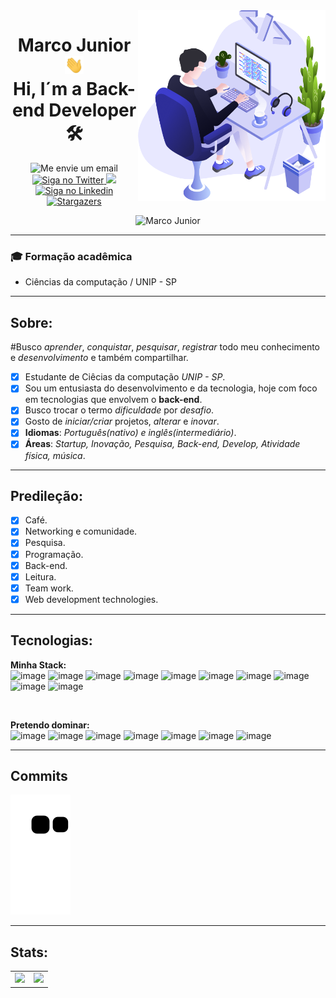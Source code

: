 <img align="right" src="https://github.com/BManduca/BManduca/blob/main/assets/user.png" width="300"/>

<h1 align="center"> 
  Marco Junior <img src="https://github.com/BManduca/BManduca/blob/main/assets/Hi.gif" width="30px"> <br> Hi, I´m a Back-end Developer 🛠
</h1>

<p align="center">
  <a>
    <img alt="Me envie um email" src="https://img.shields.io/badge/-Gmail-c14438?style=flat-square&logo=Gmail&logoColor=white&link=mailto:mrjuniordx@gmail.com">
  </a>
  
  <a href="https://twitter.com/mrc-junior">
    <img alt="Siga no Twitter" src="https://img.shields.io/badge/-Twitter-1ca0f1?style=flat-square&labelColor=1ca0f1&logo=twitter&logoColor=white&link=https://twitter.com/BrunnoPrr">
  </a>

   <a href="https://instagram.com/mrjunior" alt="Instagram">
    <img src="https://img.shields.io/badge/-Instagram-DF0174?style=flat-square&labelColor=DF0174&logo=instagram&logoColor=white&link=https://instagram.com/mrjuniordx"/>   </a>

  <a href="https://www.linkedin.com/in/marco-junior-67225920b/">
    <img alt="Siga no Linkedin" src="https://img.shields.io/badge/-LinkedIn-blue?style=flat-square&logo=Linkedin&logoColor=white&link=https://www.linkedin.com/in/marco-junior-67225920b/">
  </a>

  <a href="https://app.rocketseat.com.br/me/brunno-manduca-1567308643">
    <img alt="Stargazers" src="https://img.shields.io/badge/Blog-Rocketseat-%237159c1?style=flat&logo=ghost">
  </a>  
  
</p>
  

<p align="center"> <img src="https://komarev.com/ghpvc/?username=mrc-junior" alt="Marco Junior" /> </p>



---

### :mortar_board: Formação acadêmica
  - Ciências da computação / UNIP - SP

---

 <h2> Sobre: </h2>

 #Busco *aprender*, *conquistar*, *pesquisar*, *registrar* todo meu conhecimento e *desenvolvimento* e também compartilhar.

- [x] Estudante de Ciêcias da computação *UNIP - SP*.
- [x] Sou um entusiasta do desenvolvimento e da tecnologia, hoje com foco em tecnologias que envolvem o **back-end**.
- [x] Busco trocar o termo *dificuldade* por *desafio*.
- [x] Gosto de *iniciar/criar* projetos, *alterar* e *inovar*.
- [x] **Idiomas**: *Português(nativo) e inglês(intermediário)*.
- [x] **Áreas**: *Startup, Inovação, Pesquisa, Back-end, Develop, Atividade física, música*.

---

<h2> Predileção: </h2>

- [x] Café.
- [x] Networking e comunidade.
- [x] Pesquisa.
- [x] Programação.
- [x] Back-end.
- [x] Leitura.
- [x] Team work.
- [X] Web development technologies.

---

<h2>Tecnologias: </h2>

**Minha Stack:** <br>
![image](https://img.shields.io/badge/HTML5-E34F26?style=for-the-badge&logo=html5&logoColor=white)
![image](https://img.shields.io/badge/CSS3-1572B6?style=for-the-badge&logo=css3&logoColor=white)
![image](https://img.shields.io/badge/Bootstrap-563D7C?style=for-the-badge&logo=bootstrap&logoColor=white)
![image](https://img.shields.io/badge/JavaScript-F7DF1E?style=for-the-badge&logo=javascript&logoColor=black)
![image](https://img.shields.io/badge/Visual_Studio_Code-0078D4?style=for-the-badge&logo=visual%20studio%20code&logoColor=white)
![image](https://img.shields.io/badge/Trello-0052CC?style=for-the-badge&logo=trello&logoColor=white)
![image](https://img.shields.io/badge/Notion-000000?style=for-the-badge&logo=notion&logoColor=white)
![image](https://img.shields.io/badge/Yarn-2C8EBB?style=for-the-badge&logo=yarn&logoColor=white)
![image](https://img.shields.io/badge/Git-F05032?style=for-the-badge&logo=git&logoColor=white)
![image](https://img.shields.io/badge/Csharp-F05032?style=for-the-badge&logo=csharp&logoColor=white)

<br>

**Pretendo dominar:** <br>
![image](https://img.shields.io/badge/React_Native-20232A?style=for-the-badge&logo=react&logoColor=61DAFB)
![image](https://img.shields.io/badge/Node.js-339933?style=for-the-badge&logo=nodedotjs&logoColor=white)
![image](https://img.shields.io/badge/Vue.js-35495E?style=for-the-badge&logo=vuedotjs&logoColor=4FC08D)
![image](https://img.shields.io/badge/next.js-000000?style=for-the-badge&logo=nextdotjs&logoColor=white)
![image](https://img.shields.io/badge/firebase-ffca28?style=for-the-badge&logo=firebase&logoColor=black)
![image](https://img.shields.io/badge/Supabase-181818?style=for-the-badge&logo=supabase&logoColor=white)
![image](https://img.shields.io/badge/Amazon_AWS-232F3E?style=for-the-badge&logo=amazon-aws&logoColor=white)

---

<!-- <p align="left"><img src="https://github.com/devicons/devicon/blob/master/icons/react/react-original-wordmark.svg" alt="react" width="20" height="20"/></p>
<img src="https://devicons.github.io/devicon/devicon.git/icons/html5/html5-original-wordmark.svg" alt="html5" width="20" height="20"/> 
<img src="https://devicons.github.io/devicon/devicon.git/icons/javascript/javascript-original.svg" alt="javascript" width="20" height="20"/>
<img src="https://devicons.github.io/devicon/devicon.git/icons/typescript/typescript-original.svg" alt="typescript" width="20" height="20"/>
<img src="https://devicons.github.io/devicon/devicon.git/icons/mongodb/mongodb-original-wordmark.svg" alt="mongodb" width="20" height="20"/>
<img src="https://devicons.github.io/devicon/devicon.git/icons/mysql/mysql-original-wordmark.svg" alt="mysql" width="20" height="20"/> 
<img src="https://devicons.github.io/devicon/devicon.git/icons/nodejs/nodejs-original-wordmark.svg" alt="nodejs" width="20" height="20"/>

<div align="center">  
  <h2>Networking: </h2>
  
  <a href="https://instagram.com/brunnomanduca" target="_blank"><img src="https://img.icons8.com/fluent/64/000000/instagram-new.png" target="_blank"></a>
  <a href="https://twitter.com/BrunnoPrr" target="_blank"><img src="https://img.icons8.com/color/64/000000/twitter--v1.png" target="_blank"></a>
  <a href = "mailto:brunnomanducarfe@gmail.com"><img src="https://img.icons8.com/fluent/64/000000/gmail.png" target="_blank"></a>
  <a href="https://www.linkedin.com/in/brunno-manduca-b97080118/" target="_blank"><img src="https://img.icons8.com/fluent/64/000000/linkedin.png" target="_blank"></a>
  <a href="https://app.rocketseat.com.br/me/brunno-manduca-1567308643" target="_blank"><img src="https://img.icons8.com/nolan/64/launchpad.png" target="_blank"></a>
</div>

<p align="center" href="https://github.com/BManduca">
  <img height="180em" src="https://github-readme-stats.vercel.app/api?username=BManduca&count_private=true&theme=radical&show_icons=true" />
  <img height="180em" src="https://github-readme-stats.vercel.app/api/top-langs/?username=BManduca&theme=radical&layout=compact" />
</p>

-->

<h2> Commits </h2>

![Snake animation](https://github.com/BManduca/BManduca/blob/output/github-contribution-grid-snake.svg)

---

<h2>Stats:</h2>

<!--
![Brunno github stats](https://github-readme-stats.vercel.app/api?username=BManduca&show_icons=true&theme=radical)

[![Top Langs](https://github-readme-stats.vercel.app/api/top-langs/?username=BManduca&theme=radical&hide=PlpgSQL,jupyter%20notebook,html)](https://github.com/anuraghazra/github-readme-stats)
-->

<p align="center">
  <table align='center'>
    <row>
      <td>
       <!--Card-->
        <img height='172' src='https://github-readme-stats.vercel.app/api/top-langs/?username=mrc-junior&layout=compact&theme=dark'>
      </td>
      <td>
        <img height='172' src='https://github-readme-stats.vercel.app/api?username=mrc-junior&show_icons=true&theme=dark'>
      </td>
    </row>
  </table>
</p>

